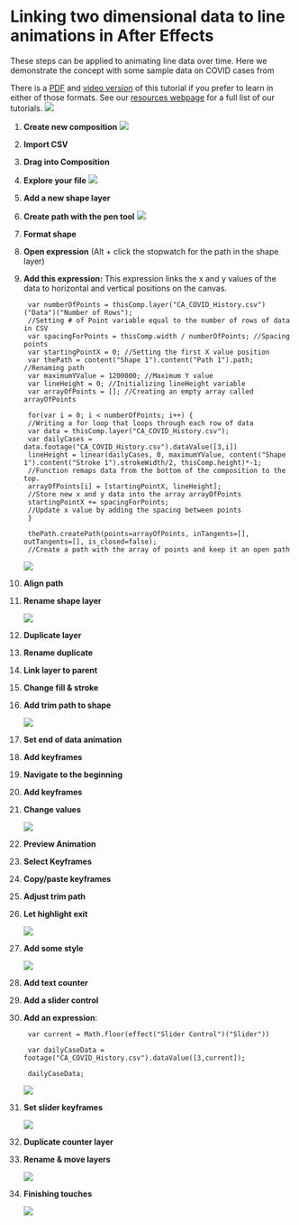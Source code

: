# Linking two dimensional data to line animations in After Effects
These steps can be applied to animating line data over time. Here we demonstrate the concept with some sample data on COVID cases from 

There is a [PDF](https://drive.google.com/file/d/11D-X7jaVxfqbnESMDX1sLL_BUEhXPraa/view) and [video version](https://youtu.be/gqGEqlRfcfE) of this tutorial if you prefer to learn in either of those formats. See our [resources webpage](https://www.jessiekb.com/resources) for a full list of our tutorials.
[![](images/2021-05-29-19-31-04_LineAnimation.png)](https://youtu.be/gqGEqlRfcfE)

1. **Create new composition**
    ![](images/2021-05-29-19-33-54_step1.png)
1. **Import CSV**
1. **Drag into Composition**
1. **Explore your file**
    ![](images/2021-05-29-19-34-59_step2_3_4.png)
1. **Add a new shape layer**
1. **Create path with the pen tool**
    ![](images/2021-05-29-19-36-08_step5_6.png)
1. **Format shape**
1. **Open expression** (Alt + click the stopwatch for the path in the shape layer)
1. **Add this expression:**
    This expression links the x and y values of the data to horizontal and vertical positions on the canvas.

        var numberOfPoints = thisComp.layer("CA_COVID_History.csv")("Data")("Number of Rows");
        //Setting # of Point variable equal to the number of rows of data in CSV
        var spacingForPoints = thisComp.width / numberOfPoints; //Spacing points
        var startingPointX = 0; //Setting the first X value position
        var thePath = content("Shape 1").content("Path 1").path; //Renaming path
        var maximumYValue = 1200000; //Maximum Y value
        var lineHeight = 0; //Initializing lineHeight variable
        var arrayOfPoints = []; //Creating an empty array called arrayOfPoints

        for(var i = 0; i < numberOfPoints; i++) { 
        //Writing a for loop that loops through each row of data
        var data = thisComp.layer("CA_COVID_History.csv");
        var dailyCases = data.footage("CA_COVID_History.csv").dataValue([3,i])
        lineHeight = linear(dailyCases, 0, maximumYValue, content("Shape 1").content("Stroke 1").strokeWidth/2, thisComp.height)*-1;
        //Function remaps data from the bottom of the composition to the top.
        arrayOfPoints[i] = [startingPointX, lineHeight];
        //Store new x and y data into the array arrayOfPoints
        startingPointX += spacingForPoints;
        //Update x value by adding the spacing between points
        }

        thePath.createPath(points=arrayOfPoints, inTangents=[], outTangents=[], is_closed=false);
        //Create a path with the array of points and keep it an open path

    ![](images/2021-05-29-19-37-20step_7_8_9.png)

1. **Align path**
1. **Rename shape layer**

    ![](images/2021-05-29-19-40-10_step10_11.png)

1. **Duplicate layer**
1. **Rename duplicate**
1. **Link layer to parent**
1. **Change fill & stroke**
1. **Add trim path to shape**

    ![](images/2021-05-29-19-42-52_step12_13_14_15_16.png)

1. **Set end of data animation**
1. **Add keyframes**
1. **Navigate to the beginning**
1. **Add keyframes**
1. **Change values**

    ![](images/2021-05-29-19-44-30_step17_18_19_20_21.png)

1. **Preview Animation**
1. **Select Keyframes**
1. **Copy/paste keyframes**
1. **Adjust trim path**
1. **Let highlight exit**

    ![](images/2021-05-29-19-44-57_step22_23_24_25_26.png)

1. **Add some style**

    ![](images/2021-05-29-19-47-08_step27.png)

1. **Add text counter**
1. **Add a slider control**
1. **Add an expression**: 

        var current = Math.floor(effect("Slider Control")("Slider"))

        var dailyCaseData = footage("CA_COVID_History.csv").dataValue([3,current]);

        dailyCaseData;

    ![](images/2021-05-29-19-46-16_step28_29_30.png)

1. **Set slider keyframes**
    
    ![](images/2021-05-29-19-47-26_step31.png)

1. **Duplicate counter layer**
1. **Rename & move layers**

    ![](images/2021-05-29-19-48-10_step32_33.png)

1. **Finishing touches**

    ![](images/2021-05-29-19-49-06_step34.png)
